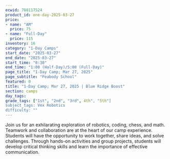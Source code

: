 ```yaml
---
ecwid: 708117524
product_id: one-day-2025-03-27
price:
- name: "AM"
  price: 75
- name: "Full-Day"
  price: 115
inventory: 16
category: "1-Day Camps"
start_date: "2025-03-27"
end_date: "2025-03-27"
start_time: "8:30"
end_time: "1:00 (Half-Day)/5:00 (Full-Day)"
page_title: "1-Day Camp; Mar 27, 2025"
page_subtitle: "Peabody School"
featured: 0
title: "1-Day Camp; Mar 27, 2025 | Blue Ridge Boost"
section: camps
day_tags: 
grade_tags: ["1st", "2nd", "3rd", 4th", "5th"]
subject_tags: Vex Robotics
difficulty: ""
---
```

Join us for an exhilarating exploration of robotics, coding, chess, and math. Teamwork and collaboration are at the heart of our camp experience. Students will have the opportunity to work together, share ideas, and solve challenges. Through hands-on activities and group projects, students will develop critical thinking skills and learn the importance of effective communication.
